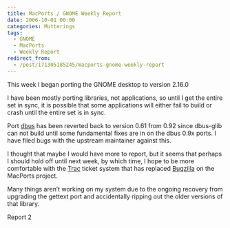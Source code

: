 ```yaml
---
title: MacPorts / GNOME Weekly Report
date: 2006-10-01 00:00
categories: Mutterings
tags:
  - GNOME
  - MacPorts
  - Weekly Report
redirect_from:
  - /post/171305185245/macports-gnome-weekly-report
---
```

This week I began porting the GNOME desktop to version 2.16.0

I have been mostly porting libraries, not applications, so until I get the entire set in sync, it is possible that some applications will either fail to build or crash until the entire set is in sync.

Port [dbus](https://dbus.freedesktop.org) has been reverted back to version 0.61 from 0.92 since dbus-glib can not build until some fundamental fixes are in on the dbus 0.9x ports. I have filed bugs with the upstream maintainer against this.

I thought that maybe I would have more to report, but it seems that perhaps I should hold off until next week, by which time, I hope to be more comfortable with the [Trac](https://trac.edgewall.org/) ticket system that has replaced [Bugzilla](https://www.bugzilla.org) on the MacPorts project.

Many things aren&rsquo;t working on my system due to the ongoing recovery from upgrading the gettext port and accidentally ripping out the older versions of that library.

Report 2

